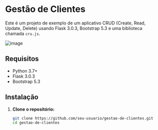 # Gestão de Clientes

Este é um projeto de exemplo de um aplicativo CRUD (Create, Read, Update, Delete) usando Flask 3.0.3, Bootstrap 5.3 e uma biblioteca chamada `cru.js`.

![image](https://github.com/user-attachments/assets/7562f544-237c-40ee-9ccd-db2a326d78a0)

## Requisitos

- Python 3.7+
- Flask 3.0.3
- Bootstrap 5.3

## Instalação

1. **Clone o repositório:**

   ```bash
   git clone https://github.com/seu-usuario/gestao-de-clientes.git
   cd gestao-de-clientes
